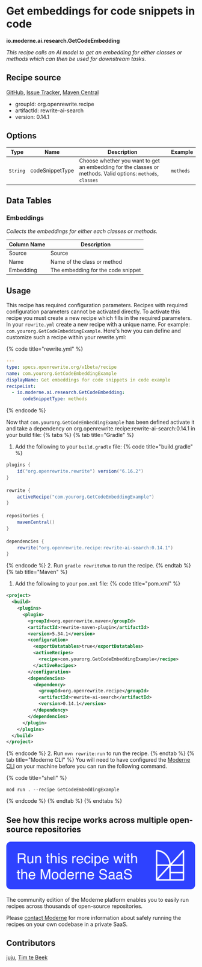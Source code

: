 # Get embeddings for code snippets in code

**io.moderne.ai.research.GetCodeEmbedding**

_This recipe calls an AI model to get an embedding for either classes or methods which can then be used for downstream tasks._

## Recipe source

[GitHub](https://github.com/openrewrite/rewrite-ai-search/blob/main/src/main/java/io/moderne/ai/research/GetCodeEmbedding.java), [Issue Tracker](https://github.com/openrewrite/rewrite-ai-search/issues), [Maven Central](https://central.sonatype.com/artifact/org.openrewrite.recipe/rewrite-ai-search/0.14.1/jar)

* groupId: org.openrewrite.recipe
* artifactId: rewrite-ai-search
* version: 0.14.1

## Options

| Type | Name | Description | Example |
| -- | -- | -- | -- |
| `String` | codeSnippetType | Choose whether you want to get an embedding for the classes or methods. Valid options: `methods`, `classes` | `methods` |

## Data Tables

### Embeddings

_Collects the embeddings for either each classes or methods._

| Column Name | Description |
| ----------- | ----------- |
| Source | Source |
| Name | Name of the class or method |
| Embedding | The embedding for the code snippet |


## Usage

This recipe has required configuration parameters. Recipes with required configuration parameters cannot be activated directly. To activate this recipe you must create a new recipe which fills in the required parameters. In your `rewrite.yml` create a new recipe with a unique name. For example: `com.yourorg.GetCodeEmbeddingExample`.
Here's how you can define and customize such a recipe within your rewrite.yml:

{% code title="rewrite.yml" %}
```yaml
---
type: specs.openrewrite.org/v1beta/recipe
name: com.yourorg.GetCodeEmbeddingExample
displayName: Get embeddings for code snippets in code example
recipeList:
  - io.moderne.ai.research.GetCodeEmbedding:
      codeSnippetType: methods
```
{% endcode %}

Now that `com.yourorg.GetCodeEmbeddingExample` has been defined activate it and take a dependency on org.openrewrite.recipe:rewrite-ai-search:0.14.1 in your build file:
{% tabs %}
{% tab title="Gradle" %}
1. Add the following to your `build.gradle` file:
{% code title="build.gradle" %}
```groovy
plugins {
    id("org.openrewrite.rewrite") version("6.16.2")
}

rewrite {
    activeRecipe("com.yourorg.GetCodeEmbeddingExample")
}

repositories {
    mavenCentral()
}

dependencies {
    rewrite("org.openrewrite.recipe:rewrite-ai-search:0.14.1")
}
```
{% endcode %}
2. Run `gradle rewriteRun` to run the recipe.
{% endtab %}
{% tab title="Maven" %}
1. Add the following to your `pom.xml` file:
{% code title="pom.xml" %}
```xml
<project>
  <build>
    <plugins>
      <plugin>
        <groupId>org.openrewrite.maven</groupId>
        <artifactId>rewrite-maven-plugin</artifactId>
        <version>5.34.1</version>
        <configuration>
          <exportDatatables>true</exportDatatables>
          <activeRecipes>
            <recipe>com.yourorg.GetCodeEmbeddingExample</recipe>
          </activeRecipes>
        </configuration>
        <dependencies>
          <dependency>
            <groupId>org.openrewrite.recipe</groupId>
            <artifactId>rewrite-ai-search</artifactId>
            <version>0.14.1</version>
          </dependency>
        </dependencies>
      </plugin>
    </plugins>
  </build>
</project>
```
{% endcode %}
2. Run `mvn rewrite:run` to run the recipe.
{% endtab %}
{% tab title="Moderne CLI" %}
You will need to have configured the [Moderne CLI](https://docs.moderne.io/moderne-cli/cli-intro) on your machine before you can run the following command.

{% code title="shell" %}
```shell
mod run . --recipe GetCodeEmbeddingExample
```
{% endcode %}
{% endtab %}
{% endtabs %}

## See how this recipe works across multiple open-source repositories

[![Moderne Link Image](/.gitbook/assets/ModerneRecipeButton.png)](https://app.moderne.io/recipes/io.moderne.ai.research.GetCodeEmbedding)

The community edition of the Moderne platform enables you to easily run recipes across thousands of open-source repositories.

Please [contact Moderne](https://moderne.io/product) for more information about safely running the recipes on your own codebase in a private SaaS.

## Contributors
[juju](mailto:justine.gehring@gmail.com), [Tim te Beek](mailto:tim@moderne.io)
